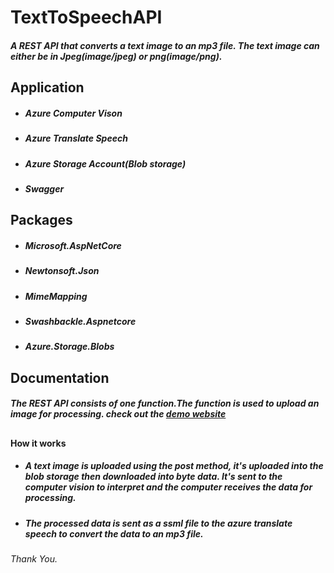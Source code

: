 # TextToSpeechAPI
##### A REST API that converts a text image to an mp3 file. The text image can either be in Jpeg(image/jpeg) or png(image/png).
## Application
- ##### Azure Computer Vison
- ##### Azure Translate Speech
- ##### Azure Storage Account(Blob storage)
- ##### Swagger

## Packages
- ##### Microsoft.AspNetCore
- ##### Newtonsoft.Json
- ##### MimeMapping
- ##### Swashbackle.Aspnetcore
- ##### Azure.Storage.Blobs

## Documentation
##### The REST API consists of one function.The function is used to upload an image for processing. check out the [demo website](https://adetext.azurewebsites.net/index.html)
##
#### How it works
- ##### A text image is uploaded using the post method, it's uploaded into the blob storage then downloaded into byte data. It's sent to the computer vision to interpret and the computer receives the data for processing.
- ##### The processed data is sent as a ssml file to the azure translate speech to convert the data to an mp3 file.

###### Thank You.